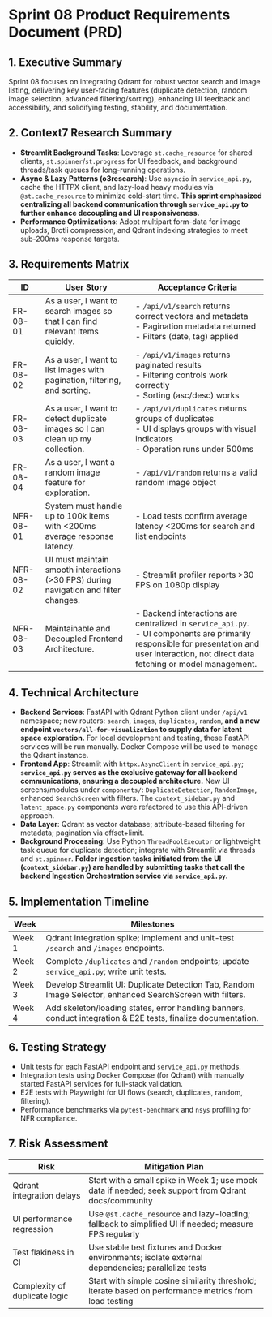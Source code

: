# Sprint 08 Product Requirements Document (PRD)

## 1. Executive Summary
Sprint 08 focuses on integrating Qdrant for robust vector search and image listing, delivering key user-facing features (duplicate detection, random image selection, advanced filtering/sorting), enhancing UI feedback and accessibility, and solidifying testing, stability, and documentation.

## 2. Context7 Research Summary
- **Streamlit Background Tasks**: Leverage `st.cache_resource` for shared clients, `st.spinner`/`st.progress` for UI feedback, and background threads/task queues for long-running operations.
- **Async & Lazy Patterns (o3research)**: Use `asyncio` in `service_api.py`, cache the HTTPX client, and lazy-load heavy modules via `@st.cache_resource` to minimize cold-start time. **This sprint emphasized centralizing all backend communication through `service_api.py` to further enhance decoupling and UI responsiveness.**
- **Performance Optimizations**: Adopt multipart form-data for image uploads, Brotli compression, and Qdrant indexing strategies to meet sub-200ms response targets.

## 3. Requirements Matrix
| ID        | User Story                                                                                   | Acceptance Criteria                                                                                                               |
|-----------|----------------------------------------------------------------------------------------------|-----------------------------------------------------------------------------------------------------------------------------------|
| FR-08-01  | As a user, I want to search images so that I can find relevant items quickly.               | - `/api/v1/search` returns correct vectors and metadata<br>- Pagination metadata returned<br>- Filters (date, tag) applied      |
| FR-08-02  | As a user, I want to list images with pagination, filtering, and sorting.                    | - `/api/v1/images` returns paginated results<br>- Filtering controls work correctly<br>- Sorting (asc/desc) works                 |
| FR-08-03  | As a user, I want to detect duplicate images so I can clean up my collection.               | - `/api/v1/duplicates` returns groups of duplicates<br>- UI displays groups with visual indicators<br>- Operation runs under 500ms |
| FR-08-04  | As a user, I want a random image feature for exploration.                                    | - `/api/v1/random` returns a valid random image object                                                                                |
| NFR-08-01 | System must handle up to 100k items with <200ms average response latency.                    | - Load tests confirm average latency <200ms for search and list endpoints                                                        |
| NFR-08-02 | UI must maintain smooth interactions (>30 FPS) during navigation and filter changes.           | - Streamlit profiler reports >30 FPS on 1080p display                                                                              |
| NFR-08-03 | Maintainable and Decoupled Frontend Architecture.                                            | - Backend interactions are centralized in `service_api.py`.<br>- UI components are primarily responsible for presentation and user interaction, not direct data fetching or model management. |

## 4. Technical Architecture
- **Backend Services**: FastAPI with Qdrant Python client under `/api/v1` namespace; new routers: `search`, `images`, `duplicates`, `random`, **and a new endpoint `vectors/all-for-visualization` to supply data for latent space exploration.** For local development and testing, these FastAPI services will be run manually. Docker Compose will be used to manage the Qdrant instance.
- **Frontend App**: Streamlit with `httpx.AsyncClient` in `service_api.py`; **`service_api.py` serves as the exclusive gateway for all backend communications, ensuring a decoupled architecture.** New UI screens/modules under `components/`: `DuplicateDetection`, `RandomImage`, enhanced `SearchScreen` with filters. The `context_sidebar.py` and `latent_space.py` components were refactored to use this API-driven approach.
- **Data Layer**: Qdrant as vector database; attribute-based filtering for metadata; pagination via offset+limit.
- **Background Processing**: Use Python `ThreadPoolExecutor` or lightweight task queue for duplicate detection; integrate with Streamlit via threads and `st.spinner`. **Folder ingestion tasks initiated from the UI (`context_sidebar.py`) are handled by submitting tasks that call the backend Ingestion Orchestration service via `service_api.py`.**

## 5. Implementation Timeline
| Week   | Milestones                                                                                                   |
|--------|--------------------------------------------------------------------------------------------------------------|
| Week 1 | Qdrant integration spike; implement and unit-test `/search` and `/images` endpoints.                         |
| Week 2 | Complete `/duplicates` and `/random` endpoints; update `service_api.py`; write unit tests.                    |
| Week 3 | Develop Streamlit UI: Duplicate Detection Tab, Random Image Selector, enhanced SearchScreen with filters.     |
| Week 4 | Add skeleton/loading states, error handling banners, conduct integration & E2E tests, finalize documentation.    |

## 6. Testing Strategy
- Unit tests for each FastAPI endpoint and `service_api.py` methods.  
- Integration tests using Docker Compose (for Qdrant) with manually started FastAPI services for full-stack validation.  
- E2E tests with Playwright for UI flows (search, duplicates, random, filtering).  
- Performance benchmarks via `pytest-benchmark` and `nsys` profiling for NFR compliance.

## 7. Risk Assessment
| Risk                            | Mitigation Plan                                                                                               |
|---------------------------------|--------------------------------------------------------------------------------------------------------------|
| Qdrant integration delays       | Start with a small spike in Week 1; use mock data if needed; seek support from Qdrant docs/community         |
| UI performance regression       | Use `@st.cache_resource` and lazy-loading; fallback to simplified UI if needed; measure FPS regularly         |
| Test flakiness in CI            | Use stable test fixtures and Docker environments; isolate external dependencies; parallelize tests            |
| Complexity of duplicate logic   | Start with simple cosine similarity threshold; iterate based on performance metrics from load testing         | 